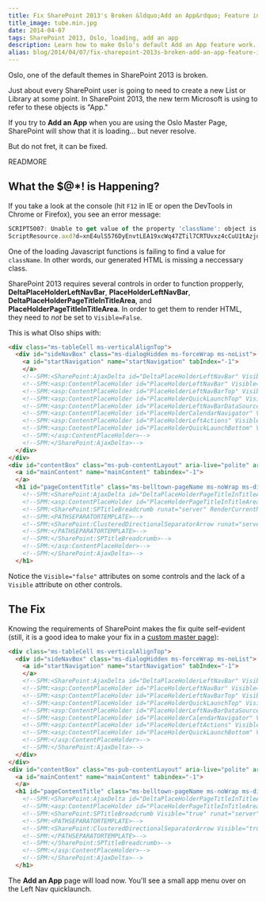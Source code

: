 ```yaml
---
title: Fix SharePoint 2013's Broken &ldquo;Add an App&rdquo; Feature in Oslo
title_image: tube.min.jpg
date: 2014-04-07
tags: SharePoint 2013, Oslo, loading, add an app
description: Learn how to make Oslo's default Add an App feature work.
alias: blog/2014/04/07/fix-sharepoint-2013s-broken-add-an-app-feature-in-oslo.html
---
```


Oslo, one of the default themes in SharePoint 2013 is broken. 

Just about every SharePoint user is going to need to create a new List or 
Library at some point. In SharePoint 2013, the new term Microsoft is using to 
refer to these objects is "App."

If you try to **Add an App** when you are using the Oslo Master Page, SharePoint
will show that it is loading... but never resolve.

But do not fret, it can be fixed.

READMORE

## What the $@*! is Happening?

If you take a look at the console (hit `F12` in IE or open the DevTools in 
Chrome or Firefox), you see an error message:

~~~ javascript
SCRIPT5007: Unable to get value of the property 'className': object is null or undefined 
ScriptResource.axd?d=xnE4ulS576DyEnvtLEA19xcWq47ZTil7CRTUvxz4cCuU1tAzjdVaH5trosHwlwFZJ7r0Hwqj5_K0u7bFvztQvwDttJ7g2NN1z2L42VUDf-jS7PDHDbCzwV8NKCqeGOrTEf0D7RsrVa_yaXSK-eC_Y6s6-vIhQA-7mlM6Dg09QH3uOw_p6tCs_D4tjAjBEAzh0&t=ca758f3, line 5 character 59249
~~~

One of the loading Javascript functions is failing to find a value for `className`.
In other words, our generated HTML is missing a neccessary class.

SharePoint 2013 requires several controls in order to function propperly, 
**DeltaPlaceHolderLeftNavBar**, **PlaceHolderLeftNavBar**, 
**DeltaPlaceHolderPageTitleInTitleArea**, and **PlaceHolderPageTitleInTitleArea**.
In order to get them to render HTML, they need to _not_ be set to `Visible=False`.

This is what Olso ships with:

~~~ html
<div class="ms-tableCell ms-verticalAlignTop">
  <div id="sideNavBox" class="ms-dialogHidden ms-forceWrap ms-noList">
    <a id="startNavigation" name="startNavigation" tabIndex="-1">
    </a>
    <!--SPM:<SharePoint:AjaxDelta id="DeltaPlaceHolderLeftNavBar" Visible="false" class="ms-core-navigation ms-belltown-sideNavDelta" BlockElement="true" runat="server">-->
    <!--SPM:<asp:ContentPlaceHolder id="PlaceHolderLeftNavBar" Visible="false" runat="server">-->
    <!--SPM:<asp:ContentPlaceHolder id="PlaceHolderLeftNavBarTop" Visible="false" runat="server">-->
    <!--SPM:<asp:ContentPlaceHolder id="PlaceHolderQuickLaunchTop" Visible="false" runat="server">-->
    <!--SPM:<asp:ContentPlaceHolder id="PlaceHolderLeftNavBarDataSource" Visible="false" runat="server">-->
    <!--SPM:<asp:ContentPlaceHolder id="PlaceHolderCalendarNavigator" Visible="false" runat="server">-->
    <!--SPM:<asp:ContentPlaceHolder id="PlaceHolderLeftActions" Visible="false" runat="server">-->
    <!--SPM:<asp:ContentPlaceHolder id="PlaceHolderQuickLaunchBottom" Visible="false" runat="server">-->
    <!--SPM:</asp:ContentPlaceHolder>-->
    <!--SPM:</SharePoint:AjaxDelta>-->
  </div>
</div>
<div id="contentBox" class="ms-pub-contentLayout" aria-live="polite" aria-relevant="all">
  <a id="mainContent" name="mainContent" tabindex="-1">
  </a>
  <h1 id="pageContentTitle" class="ms-belltown-pageName ms-noWrap ms-dialogHidden">
    <!--SPM:<SharePoint:AjaxDelta id="DeltaPlaceHolderPageTitleInTitleArea" runat="server">-->
    <!--SPM:<asp:ContentPlaceHolder id="PlaceHolderPageTitleInTitleArea" runat="server">-->
    <!--SPM:<SharePoint:SPTitleBreadcrumb runat="server" RenderCurrentNodeAsLink="true" SiteMapProvider="SPContentMapProvider" WelcomePageUsesWebTitle="false">-->
    <!--SPM:<PATHSEPARATORTEMPLATE>-->
    <!--SPM:<SharePoint:ClusteredDirectionalSeparatorArrow runat="server"/>-->
    <!--SPM:</PATHSEPARATORTEMPLATE>-->
    <!--SPM:</SharePoint:SPTitleBreadcrumb>-->
    <!--SPM:</asp:ContentPlaceHolder>-->
    <!--SPM:</SharePoint:AjaxDelta>-->
  </h1>
~~~

Notice the `Visible="false"` attributes on some controls and the lack of a `Visible`
attribute on other controls.

## The Fix

Knowing the requirements of SharePoint makes the fix quite self-evident (still,
it is a good idea to make your fix in a [custom master page][1]): 

~~~ html
<div class="ms-tableCell ms-verticalAlignTop">
  <div id="sideNavBox" class="ms-dialogHidden ms-forceWrap ms-noList">
    <a id="startNavigation" name="startNavigation" tabIndex="-1">
    </a>
    <!--SPM:<SharePoint:AjaxDelta id="DeltaPlaceHolderLeftNavBar" Visible="true" class="ms-core-navigation ms-belltown-sideNavDelta" BlockElement="true" runat="server">-->
    <!--SPM:<asp:ContentPlaceHolder id="PlaceHolderLeftNavBar" Visible="true" runat="server">-->
    <!--SPM:<asp:ContentPlaceHolder id="PlaceHolderLeftNavBarTop" Visible="true" runat="server">-->
    <!--SPM:<asp:ContentPlaceHolder id="PlaceHolderQuickLaunchTop" Visible="true" runat="server">-->
    <!--SPM:<asp:ContentPlaceHolder id="PlaceHolderLeftNavBarDataSource" Visible="true" runat="server">-->
    <!--SPM:<asp:ContentPlaceHolder id="PlaceHolderCalendarNavigator" Visible="true" runat="server">-->
    <!--SPM:<asp:ContentPlaceHolder id="PlaceHolderLeftActions" Visible="true" runat="server">-->
    <!--SPM:<asp:ContentPlaceHolder id="PlaceHolderQuickLaunchBottom" Visible="true" runat="server">-->
    <!--SPM:</asp:ContentPlaceHolder>-->
    <!--SPM:</SharePoint:AjaxDelta>-->
  </div>
</div>
<div id="contentBox" class="ms-pub-contentLayout" aria-live="polite" aria-relevant="all">
  <a id="mainContent" name="mainContent" tabindex="-1">
  </a>
  <h1 id="pageContentTitle" class="ms-belltown-pageName ms-noWrap ms-dialogHidden">
    <!--SPM:<SharePoint:AjaxDelta id="DeltaPlaceHolderPageTitleInTitleArea" Visible="true" runat="server">-->
    <!--SPM:<asp:ContentPlaceHolder id="PlaceHolderPageTitleInTitleArea" Visible="true" runat="server">-->
    <!--SPM:<SharePoint:SPTitleBreadcrumb Visible="true" runat="server" RenderCurrentNodeAsLink="true" SiteMapProvider="SPContentMapProvider" WelcomePageUsesWebTitle="false">-->
    <!--SPM:<PATHSEPARATORTEMPLATE>-->
    <!--SPM:<SharePoint:ClusteredDirectionalSeparatorArrow Visible="true" runat="server"/>-->
    <!--SPM:</PATHSEPARATORTEMPLATE>-->
    <!--SPM:</SharePoint:SPTitleBreadcrumb>-->
    <!--SPM:</asp:ContentPlaceHolder>-->
    <!--SPM:</SharePoint:AjaxDelta>-->
  </h1>
~~~

The **Add an App** page will load now. You'll see a small app menu over on the 
Left Nav quicklaunch.

[1]: /blog/2015/10/28/safely-customize-master-pages-in-sharepoint-2013 "Safely Customize Master Pages in SharePoint 2013"
